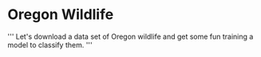 # Oregon Wildlife

'''
Let's download a data set of Oregon wildlife and get some fun training a model to classify them.
'''
